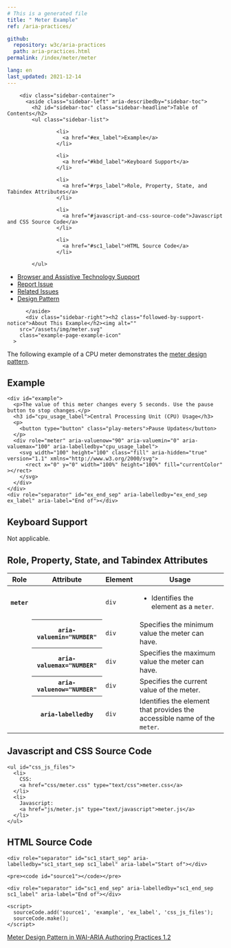 ```yaml
---
# This is a generated file
title: " Meter Example"
ref: /aria-practices/

github:
  repository: w3c/aria-practices
  path: aria-practices.html
permalink: /index/meter/meter

lang: en
last_updated: 2021-12-14
---
```

<link
  rel="stylesheet"
  href="https://use.fontawesome.com/releases/v5.1.0/css/all.css"
  integrity="sha384-lKuwvrZot6UHsBSfcMvOkWwlCMgc0TaWr+30HWe3a4ltaBwTZhyTEggF5tJv8tbt"
  crossorigin="anonymous"
/>

<script src="../js/examples.js" type="text/javascript"></script>
<script src="../js/highlight.pack.js"></script>
<script src="../js/app.js"></script>

<link rel="stylesheet" href="css/meter.css" />
<script src="js/meter.js" type="text/javascript"></script>


<link rel="stylesheet" href="/assets/styles.css">
<!-- Code highlighting styles -->
<link rel="stylesheet" href="/index/css/github.css">

<div>

        <div class="sidebar-container">
          <aside class="sidebar-left" aria-describedby="sidebar-toc">
            <h2 id="sidebar-toc" class="sidebar-headline">Table of Contents</h2>
            <ul class="sidebar-list">
              
                    <li>
                      <a href="#ex_label">Example</a>
                    </li>
                   
                    <li>
                      <a href="#kbd_label">Keyboard Support</a>
                    </li>
                   
                    <li>
                      <a href="#rps_label">Role, Property, State, and Tabindex Attributes</a>
                    </li>
                   
                    <li>
                      <a href="#javascript-and-css-source-code">Javascript and CSS Source Code</a>
                    </li>
                   
                    <li>
                      <a href="#sc1_label">HTML Source Code</a>
                    </li>
                  
            </ul>
            
  <ul class="sidebar-list sidebar-list-yellow">
    <li><a href="../../../#browser_and_AT_support">Browser and Assistive Technology Support</a></li>
    <li><a href="https://github.com/w3c/aria-practices/issues/new">Report Issue</a></li>
    <li><a href="https://github.com/w3c/aria-practices/projects/30">Related Issues</a></li>
    <li><a href="/patterns/meter/">Design Pattern</a></li>
  </ul>

          </aside>
          <div class="sidebar-right"><h2 class="followed-by-support-notice">About This Example</h2><img alt=""
        src="/assets/img/meter.svg"
        class="example-page-example-icon"
      >

<div>
  
  <p>The following example of a CPU meter demonstrates the <a href="/patterns/meter/">meter design pattern</a>.</p>

  <section>
    <div class="example-header">
      <h2 id="ex_label" tabindex="-1">Example</h2>
    </div>
    <div role="separator" id="ex_start_sep" aria-labelledby="ex_start_sep ex_label" aria-label="Start of"></div>

    <div id="example">
      <p>The value of this meter changes every 5 seconds. Use the pause button to stop changes.</p>
      <h3 id="cpu_usage_label">Central Processing Unit (CPU) Usage</h3>
      <p>
        <button type="button" class="play-meters">Pause Updates</button>
      </p>
      <div role="meter" aria-valuenow="90" aria-valuemin="0" aria-valuemax="100" aria-labelledby="cpu_usage_label">
        <svg width="100" height="100" class="fill" aria-hidden="true" version="1.1" xmlns="http://www.w3.org/2000/svg">
          <rect x="0" y="0" width="100%" height="100%" fill="currentColor" ></rect>
        </svg>
      </div>
    </div>
    <div role="separator" id="ex_end_sep" aria-labelledby="ex_end_sep ex_label" aria-label="End of"></div>
  </section>
  <section>
    <h2 id="kbd_label" tabindex="-1">Keyboard Support</h2>
    <p>Not applicable.</p>
  </section>

  <section>
    <h2 id="rps_label" tabindex="-1">Role, Property, State, and Tabindex Attributes</h2>
    <div class="table-wrap"><table aria-labelledby="rps_label" class="data attributes">
      <thead>
        <tr>
          <th scope="col">Role</th>
          <th scope="col">Attribute</th>
          <th scope="col">Element</th>
          <th scope="col">Usage</th>
        </tr>
      </thead>
      <tbody>
        <tr data-test-id="meter-role">
          <th scope="row"><code>meter</code></th>
          <td></td>
          <td>
            <code>div</code>
          </td>
          <td>
            <ul>
              <li>Identifies the element as a <code>meter</code>.</li>
            </ul>
          </td>
        </tr>
        <tr data-test-id="meter-aria-valuemin">
          <td></td>
          <th scope="row"><code>aria-valuemin="NUMBER"</code></th>
          <td><code>div</code></td>
          <td>Specifies the minimum value the meter can have.</td>
        </tr>
        <tr data-test-id="meter-aria-valuemax">
          <td></td>
          <th scope="row"><code>aria-valuemax="NUMBER"</code></th>
          <td><code>div</code></td>
          <td>Specifies the maximum value the meter can have.</td>
        </tr>
        <tr data-test-id="meter-aria-valuenow">
          <td></td>
          <th scope="row"><code>aria-valuenow="NUMBER"</code></th>
          <td><code>div</code></td>
          <td>Specifies the current value of the meter.</td>
        </tr>
        <tr data-test-id="meter-aria-labelledby">
          <td></td>
          <th scope="row"><code>aria-labelledby</code></th>
          <td><code>div</code></td>
          <td>Identifies the element that provides the accessible name of the <code>meter</code>.</td>
        </tr>
      </tbody>
    </table></div>
  </section>

  <section>
    <h2 tabindex="-1" id="javascript-and-css-source-code">Javascript and CSS Source Code</h2>

    <ul id="css_js_files">
      <li>
        CSS:
        <a href="css/meter.css" type="text/css">meter.css</a>
      </li>
      <li>
        Javascript:
        <a href="js/meter.js" type="text/javascript">meter.js</a>
      </li>
    </ul>
  </section>

  <section>
    <h2 id="sc1_label" tabindex="-1">HTML Source Code</h2>

    <div role="separator" id="sc1_start_sep" aria-labelledby="sc1_start_sep sc1_label" aria-label="Start of"></div>

    <pre><code id="source1"></code></pre>

    <div role="separator" id="sc1_end_sep" aria-labelledby="sc1_end_sep sc1_label" aria-label="End of"></div>

    <script>
      sourceCode.add('source1', 'example', 'ex_label', 'css_js_files');
      sourceCode.make();
    </script>
  </section>
</div>

  <nav>
      <a href="/patterns/meter/">Meter Design Pattern in WAI-ARIA Authoring Practices 1.2</a>
  </nav>
</div>
        </div>
      
</div>
<script>
  var SkipToConfig = {
    settings: {
      skipTo: {
        displayOption: 'popup',
        attachElement: '#site-header',
        colorTheme: 'aria'
      }
    }
  };
</script>
<script src="/assets/skipto.min.js"></script>
